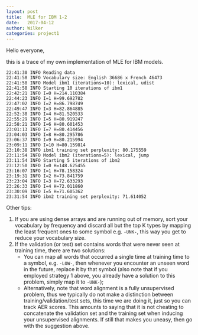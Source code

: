 ```yaml
---
layout: post
title:  MLE for IBM 1-2
date:   2017-04-12
author: Wilker
categories: project1
---
```


Hello everyone,

this is a trace of my own implementation of MLE for IBM models.

    22:41:30 INFO Reading data
    22:41:58 INFO Vocabulary size: English 36686 x French 46473
    22:41:58 INFO Model ibm1 (iterations=10): lexical, udist
    22:41:58 INFO Starting 10 iterations of ibm1
    22:42:21 INFO I=0 H=214.110384
    22:44:23 INFO I=1 H=99.692782
    22:47:02 INFO I=2 H=86.798749
    22:49:47 INFO I=3 H=82.864885
    22:52:38 INFO I=4 H=81.520533
    22:55:29 INFO I=5 H=80.919247
    22:58:21 INFO I=6 H=80.601453
    23:01:13 INFO I=7 H=80.414456
    23:04:03 INFO I=8 H=80.295786
    23:06:37 INFO I=9 H=80.215994
    23:09:11 INFO I=10 H=80.159814
    23:10:38 INFO ibm1 training set perplexity: 80.175559
    23:11:54 INFO Model ibm2 (iterations=5): lexical, jump
    23:11:54 INFO Starting 5 iterations of ibm2
    23:12:50 INFO I=0 H=148.625455
    23:16:07 INFO I=1 H=78.158324
    23:19:31 INFO I=2 H=73.841759
    23:23:04 INFO I=3 H=72.633293
    23:26:33 INFO I=4 H=72.011860
    23:30:09 INFO I=5 H=71.605362
    23:31:54 INFO ibm2 training set perplexity: 71.614052


Other tips:

1. If you are using dense arrays and are running out of memory, sort your vocabulary by frequency and discard all but the top K types by mapping the least frequent ones to some symbol e.g. `-UNK-`, this way you get to reduce your vocabulary size.
2. If the validation (or test) set contains words that were never seen at training time, there are two solutions:
    * You can map all words that occurred a single time at training time to a symbol, e.g. `-LOW-`, then whenever you encounter an unseen word in the future, replace it by that symbol (also note that if you employed strategy 1 above, you already have a solution to this problem, simply map it to `-UNK-`);
    * Alternatively, note that word alignment is a fully unsupervised problem, thus we typically do not make a distinction between training/validation/test sets, this time we are doing it, just so you can track AER scores. This amounts to saying that it is not cheating to concatenate the validation set and the training set when inducing your unsupervised alignments. If still that makes you uneasy, then go with the suggestion above.



